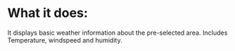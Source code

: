 <H1>What it does:</H1>
It displays basic weather information about the pre-selected area. Includes Temperature, windspeed and humidity.

